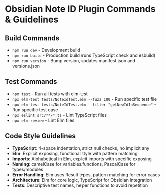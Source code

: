 # Obsidian Note ID Plugin Commands & Guidelines

## Build Commands
- `npm run dev` - Development build
- `npm run build` - Production build (runs TypeScript check and esbuild)
- `npm run version` - Bump version, updates manifest.json and versions.json

## Test Commands
- `npm test` - Run all tests with elm-test
- `npx elm-test tests/NoteIdTest.elm --fuzz 100` - Run specific test file
- `npx elm-test tests/NoteIdTest.elm --filter "getNewIdInSequence"` - Run specific test case
- `npx eslint src/**/*.ts` - Lint TypeScript files
- `npx elm-review` - Lint Elm files

## Code Style Guidelines
- **TypeScript**: 4-space indentation, strict null checks, no implicit any
- **Elm**: Explicit exposing, functional style with pattern matching
- **Imports**: Alphabetical in Elm, explicit imports with specific exposing
- **Naming**: camelCase for variables/functions, PascalCase for types/modules
- **Error Handling**: Elm uses Result types, pattern matching for error cases
- **Architecture**: Elm for core logic, TypeScript for Obsidian integration
- **Tests**: Descriptive test names, helper functions to avoid repetition